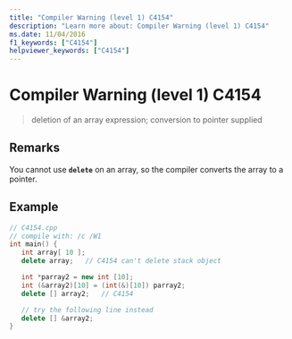 ```yaml
---
title: "Compiler Warning (level 1) C4154"
description: "Learn more about: Compiler Warning (level 1) C4154"
ms.date: 11/04/2016
f1_keywords: ["C4154"]
helpviewer_keywords: ["C4154"]
---
```

# Compiler Warning (level 1) C4154

> deletion of an array expression; conversion to pointer supplied

## Remarks

You cannot use **`delete`** on an array, so the compiler converts the array to a pointer.

## Example

```cpp
// C4154.cpp
// compile with: /c /W1
int main() {
   int array[ 10 ];
   delete array;   // C4154 can't delete stack object

   int *parray2 = new int [10];
   int (&array2)[10] = (int(&)[10]) parray2;
   delete [] array2;   // C4154

   // try the following line instead
   delete [] &array2;
}
```

